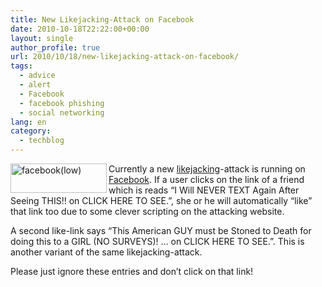 ```yaml
---
title: New Likejacking-Attack on Facebook
date: 2010-10-18T22:22:00+00:00
layout: single
author_profile: true
url: 2010/10/18/new-likejacking-attack-on-facebook/
tags:
  - advice
  - alert
  - Facebook
  - facebook phishing
  - social networking
lang: en
category: 
  - techblog
---
```

[<img title="facebook(low)" border="0" alt="facebook(low)" align="left" src="http://lh6.ggpht.com/_vaUVXcmC3OI/TLzBnDxxclI/AAAAAAAACts/5TKBVuH3Uuk/facebook%28low%29_thumb%5B2%5D.jpg?imgmax=800" width="154" height="47" />](http://lh6.ggpht.com/_vaUVXcmC3OI/TLzBk1juFII/AAAAAAAACto/mR-eAiYavQk/s1600-h/facebook%28low%29%5B4%5D.jpg)Currently a new [likejacking](http://en.wikipedia.org/wiki/Likejacking)-attack is running on [Facebook](http://www.facebook.com/). If a user clicks on the link of a friend which is reads “I Will NEVER TEXT Again After Seeing THIS!! on CLICK HERE TO SEE.”, she or he will automatically “like” that link too due to some clever scripting on the attacking website.

A second like-link says “This American GUY must be Stoned to Death for doing this to a GIRL (NO SURVEYS)! … on CLICK HERE TO SEE.”. This is another variant of the same likejacking-attack.

Please just ignore these entries and don’t click on that link!